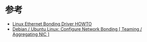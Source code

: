 

# 参考

* [Linux Ethernet Bonding Driver HOWTO](https://www.kernel.org/doc/Documentation/networking/bonding.txt)
* [Debian / Ubuntu Linux: Configure Network Bonding [ Teaming / Aggregating NIC ]](https://www.cyberciti.biz/tips/debian-ubuntu-teaming-aggregating-multiple-network-connections.html)